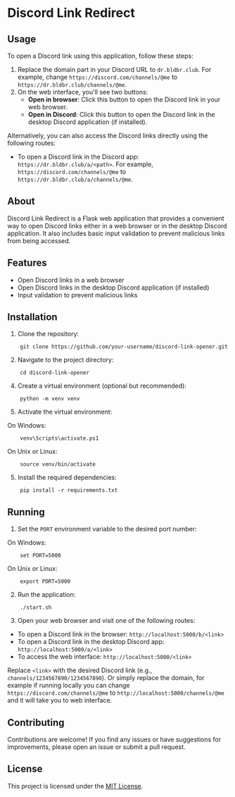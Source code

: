 Discord Link Redirect
===================

Usage
----------------------

To open a Discord link using this application, follow these steps:

1.  Replace the domain part in your Discord URL to `dr.bldbr.club`. For example, change `https://discord.com/channels/@me` to `https://dr.bldbr.club/channels/@me`.
2.  On the web interface, you'll see two buttons:
    *   **Open in browser**: Click this button to open the Discord link in your web browser.
    *   **Open in Discord**: Click this button to open the Discord link in the desktop Discord application (if installed).

Alternatively, you can also access the Discord links directly using the following routes:

*   To open a Discord link in the Discord app: `https://dr.bldbr.club/a/<path>`. For example, `https://discord.com/channels/@me` to `https://dr.bldbr.club/a/channels/@me`.

About
-----

Discord Link Redirect is a Flask web application that provides a convenient way to open Discord links either in a web browser or in the desktop Discord application. It also includes basic input validation to prevent malicious links from being accessed.


Features
--------

*   Open Discord links in a web browser
*   Open Discord links in the desktop Discord application (if installed)
*   Input validation to prevent malicious links

Installation
------------

1.  Clone the repository:
```
    git clone https://github.com/your-username/discord-link-opener.git
```
2.  Navigate to the project directory:
```
    cd discord-link-opener
```
4.  Create a virtual environment (optional but recommended):
```
    python -m venv venv
```
5.  Activate the virtual environment:

On Windows:
```
    venv\Scripts\activate.ps1
```
On Unix or Linux:
```
    source venv/bin/activate
```
5.  Install the required dependencies:
```
    pip install -r requirements.txt
```

Running
-----

1.  Set the `PORT` environment variable to the desired port number:

On Windows:
```
    set PORT=5000
```
On Unix or Linux:
```
    export PORT=5000
```
2.  Run the application:
```
    ./start.sh
```
3.  Open your web browser and visit one of the following routes:

*   To open a Discord link in the browser: `http://localhost:5000/b/<link>`
*   To open a Discord link in the desktop Discord app: `http://localhost:5000/a/<link>`
*   To access the web interface: `http://localhost:5000/<link>`

Replace `<link>` with the desired Discord link (e.g., `channels/1234567890/1234567890`).
Or simply replace the domain, for example if running locally you can change `https://discord.com/channels/@me` to `http://localhost:5000/channels/@me` and it will take you to web interface.

Contributing
------------

Contributions are welcome! If you find any issues or have suggestions for improvements, please open an issue or submit a pull request.

License
-------

This project is licensed under the [MIT License](LICENSE).
